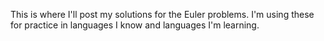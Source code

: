 This is where I'll post my solutions for the Euler problems. I'm using these for practice in languages I know and languages I'm learning.